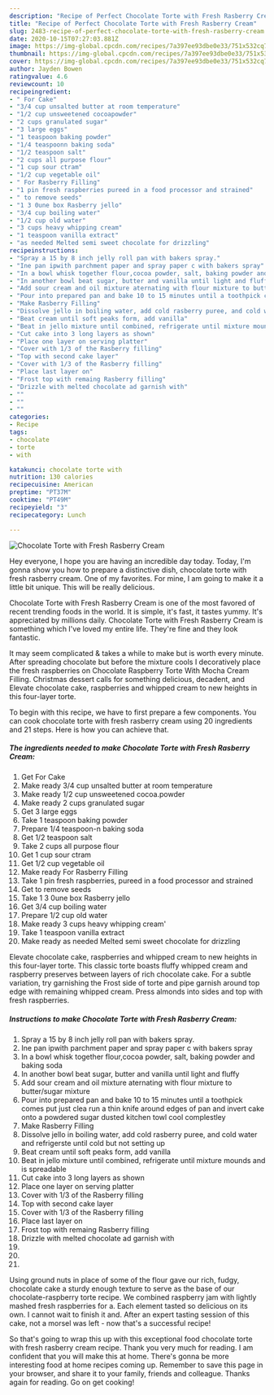 ```yaml
---
description: "Recipe of Perfect Chocolate Torte with Fresh Rasberry Cream"
title: "Recipe of Perfect Chocolate Torte with Fresh Rasberry Cream"
slug: 2483-recipe-of-perfect-chocolate-torte-with-fresh-rasberry-cream
date: 2020-10-15T07:27:03.881Z
image: https://img-global.cpcdn.com/recipes/7a397ee93dbe0e33/751x532cq70/chocolate-torte-with-fresh-rasberry-cream-recipe-main-photo.jpg
thumbnail: https://img-global.cpcdn.com/recipes/7a397ee93dbe0e33/751x532cq70/chocolate-torte-with-fresh-rasberry-cream-recipe-main-photo.jpg
cover: https://img-global.cpcdn.com/recipes/7a397ee93dbe0e33/751x532cq70/chocolate-torte-with-fresh-rasberry-cream-recipe-main-photo.jpg
author: Jayden Bowen
ratingvalue: 4.6
reviewcount: 10
recipeingredient:
- " For Cake"
- "3/4 cup unsalted butter at room temperature"
- "1/2 cup unsweetened cocoapowder"
- "2 cups granulated sugar"
- "3 large eggs"
- "1 teaspoon baking powder"
- "1/4 teaspoonn baking soda"
- "1/2 teaspoon salt"
- "2 cups all purpose flour"
- "1 cup sour ctram"
- "1/2 cup vegetable oil"
- " For Rasberry Filling"
- "1 pin fresh raspberries pureed in a food processor and strained"
- " to remove seeds"
- "1 3 0une box Rasberry jello"
- "3/4 cup boiling water"
- "1/2 cup old water"
- "3 cups heavy whipping cream"
- "1 teaspoon vanilla extract"
- "as needed Melted semi sweet chocolate for drizzling"
recipeinstructions:
- "Spray a 15 by 8 inch jelly roll pan with bakers spray."
- "Ine pan ipwith parchment paper and spray paper c with bakers spray"
- "In a bowl whisk together flour,cocoa powder, salt, baking powder and baking soda"
- "In another bowl beat sugar, butter and vanilla until light and fluffy"
- "Add sour cream and oil mixture aternating with flour mixture to butter/sugar mixture"
- "Pour into prepared pan and bake 10 to 15 minutes until a toothpick comes put just clea run a thin knife around edges of pan and invert cake onto a powdered sugar dusted kitchen towl cool complestley"
- "Make Rasberry Filling"
- "Dissolve jello in boiling water, add cold rasberry puree, and cold water and refrigerste until cold but not setting up"
- "Beat cream until soft peaks form, add vanilla"
- "Beat in jello mixture until combined, refrigerate until mixture mounds and is spreadable"
- "Cut cake into 3 long layers as shown"
- "Place one layer on serving platter"
- "Cover with 1/3 of the Rasberry filling"
- "Top with second cake layer"
- "Cover with 1/3 of the Rasberry filling"
- "Place last layer on"
- "Frost top with remaing Rasberry filling"
- "Drizzle with melted chocolate ad garnish with"
- ""
- ""
- ""
categories:
- Recipe
tags:
- chocolate
- torte
- with

katakunci: chocolate torte with 
nutrition: 130 calories
recipecuisine: American
preptime: "PT37M"
cooktime: "PT49M"
recipeyield: "3"
recipecategory: Lunch

---
```



![Chocolate Torte with Fresh Rasberry Cream](https://img-global.cpcdn.com/recipes/7a397ee93dbe0e33/751x532cq70/chocolate-torte-with-fresh-rasberry-cream-recipe-main-photo.jpg)

Hey everyone, I hope you are having an incredible day today. Today, I'm gonna show you how to prepare a distinctive dish, chocolate torte with fresh rasberry cream. One of my favorites. For mine, I am going to make it a little bit unique. This will be really delicious.

Chocolate Torte with Fresh Rasberry Cream is one of the most favored of recent trending foods in the world. It is simple, it's fast, it tastes yummy. It's appreciated by millions daily. Chocolate Torte with Fresh Rasberry Cream is something which I've loved my entire life. They're fine and they look fantastic.

It may seem complicated &amp; takes a while to make but is worth every minute. After spreading chocolate but before the mixture cools I decoratively place the fresh raspberries on Chocolate Raspberry Torte With Mocha Cream Filling. Christmas dessert calls for something delicious, decadent, and Elevate chocolate cake, raspberries and whipped cream to new heights in this four-layer torte.


To begin with this recipe, we have to first prepare a few components. You can cook chocolate torte with fresh rasberry cream using 20 ingredients and 21 steps. Here is how you can achieve that.

<!--inarticleads1-->

##### The ingredients needed to make Chocolate Torte with Fresh Rasberry Cream:

1. Get  For Cake
1. Make ready 3/4 cup unsalted butter at room temperature
1. Make ready 1/2 cup unsweetened cocoa.powder
1. Make ready 2 cups granulated sugar
1. Get 3 large eggs
1. Take 1 teaspoon baking powder
1. Prepare 1/4 teaspoon-n baking soda
1. Get 1/2 teaspoon salt
1. Take 2 cups all purpose flour
1. Get 1 cup sour ctram
1. Get 1/2 cup vegetable oil
1. Make ready  For Rasberry Filling
1. Take 1 pin fresh raspberries, pureed in a food processor and strained
1. Get  to remove seeds
1. Take 1 3 0une box Rasberry jello
1. Get 3/4 cup boiling water
1. Prepare 1/2 cup old water
1. Make ready 3 cups heavy whipping cream&#39;
1. Take 1 teaspoon vanilla extract
1. Make ready as needed Melted semi sweet chocolate for drizzling


Elevate chocolate cake, raspberries and whipped cream to new heights in this four-layer torte. This classic torte boasts fluffy whipped cream and raspberry preserves between layers of rich chocolate cake. For a subtle variation, try garnishing the Frost side of torte and pipe garnish around top edge with remaining whipped cream. Press almonds into sides and top with fresh raspberries. 

<!--inarticleads2-->

##### Instructions to make Chocolate Torte with Fresh Rasberry Cream:

1. Spray a 15 by 8 inch jelly roll pan with bakers spray.
1. Ine pan ipwith parchment paper and spray paper c with bakers spray
1. In a bowl whisk together flour,cocoa powder, salt, baking powder and baking soda
1. In another bowl beat sugar, butter and vanilla until light and fluffy
1. Add sour cream and oil mixture aternating with flour mixture to butter/sugar mixture
1. Pour into prepared pan and bake 10 to 15 minutes until a toothpick comes put just clea run a thin knife around edges of pan and invert cake onto a powdered sugar dusted kitchen towl cool complestley
1. Make Rasberry Filling
1. Dissolve jello in boiling water, add cold rasberry puree, and cold water and refrigerste until cold but not setting up
1. Beat cream until soft peaks form, add vanilla
1. Beat in jello mixture until combined, refrigerate until mixture mounds and is spreadable
1. Cut cake into 3 long layers as shown
1. Place one layer on serving platter
1. Cover with 1/3 of the Rasberry filling
1. Top with second cake layer
1. Cover with 1/3 of the Rasberry filling
1. Place last layer on
1. Frost top with remaing Rasberry filling
1. Drizzle with melted chocolate ad garnish with
1. 
1. 
1. 


Using ground nuts in place of some of the flour gave our rich, fudgy, chocolate cake a sturdy enough texture to serve as the base of our chocolate-raspberry torte recipe. We combined raspberry jam with lightly mashed fresh raspberries for a. Each element tasted so delicious on its own. I cannot wait to finish it and. After an expert tasting session of this cake, not a morsel was left - now that&#39;s a successful recipe! 

So that's going to wrap this up with this exceptional food chocolate torte with fresh rasberry cream recipe. Thank you very much for reading. I am confident that you will make this at home. There's gonna be more interesting food at home recipes coming up. Remember to save this page in your browser, and share it to your family, friends and colleague. Thanks again for reading. Go on get cooking!
